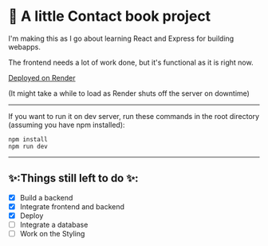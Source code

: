 # 📒 A little Contact book project

I'm making this as I go about learning React and Express for building webapps.

The frontend needs a lot of work done, but it's functional as it is right now.

[Deployed on Render](https://contactbook-o7uy.onrender.com)

(It might take a while to load as Render shuts off the server on downtime)

---

If you want to run it on dev server, run these commands in the root directory (assuming you have npm installed):

```
npm install
npm run dev
```

---
## ✨:Things still left to do ✨:
- [X] Build a backend
- [X] Integrate frontend and backend
- [X] Deploy
- [ ] Integrate a database
- [ ] Work on the Styling 
